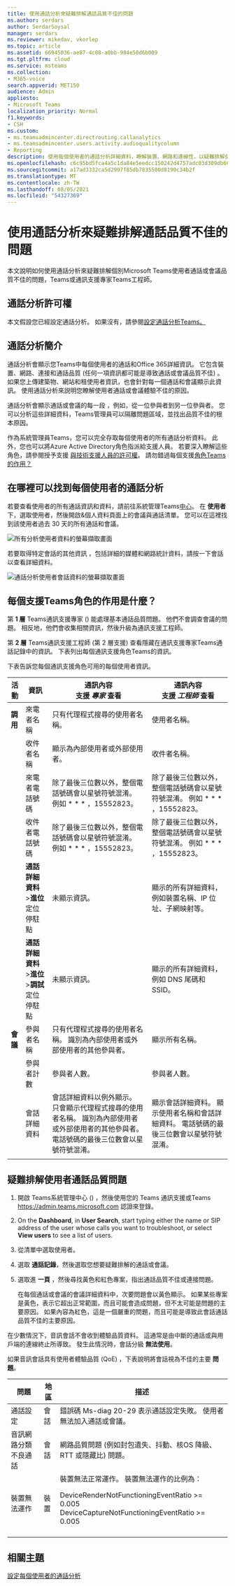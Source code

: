 ```yaml
---
title: 使用通話分析來疑難排解通話品質不佳的問題
ms.author: serdars
author: SerdarSoysal
manager: serdars
ms.reviewer: mikedav, vkorlep
ms.topic: article
ms.assetid: 66945036-ae87-4c08-a0bb-984e50d6b009
ms.tgt.pltfrm: cloud
ms.service: msteams
ms.collection:
- M365-voice
search.appverid: MET150
audience: Admin
appliesto:
- Microsoft Teams
localization_priority: Normal
f1.keywords:
- CSH
ms.custom:
- ms.teamsadmincenter.directrouting.callanalytics
- ms.teamsadmincenter.users.activity.audioqualitycolumn
- Reporting
description: 使用每個使用者的通話分析詳細資料，瞭解裝置、網路和連線性，以疑難排解使用者Microsoft Teams通話和會議的問題。
ms.openlocfilehash: c6c95bd5fca4a5c1da84e5eedcc150242d4757adc03d309db66bbcb9fbbe0cef
ms.sourcegitcommit: a17ad3332ca5d2997f85db7835500d8190c34b2f
ms.translationtype: MT
ms.contentlocale: zh-TW
ms.lasthandoff: 08/05/2021
ms.locfileid: "54327369"
---
```

# <a name="use-call-analytics-to-troubleshoot-poor-call-quality"></a>使用通話分析來疑難排解通話品質不佳的問題

本文說明如何使用通話分析來疑難排解個別Microsoft Teams使用者通話或會議品質不佳的問題，Teams或通訊支援專家Teams工程師。

## <a name="call-analytics-permissions"></a>通話分析許可權

本文假設您已經設定通話分析。 如果沒有，請參閱[設定通話分析Teams。](set-up-call-analytics.md)

## <a name="introduction-to-call-analytics"></a>通話分析簡介

通話分析會顯示您Teams中每個使用者的通話和Office 365詳細資訊。 它包含裝置、網路、連接和通話品質 (任何一項資訊都可能是導致通話或會議品質不佳) 。 如果您上傳建築物、網站和租使用者資訊，也會針對每一個通話和會議顯示此資訊。 使用通話分析來説明您瞭解使用者通話或會議體驗不佳的原因。

通話分析會顯示通話或會議的每一段 ，例如，從一位參與者到另一位參與者。 您可以分析這些詳細資料，Teams管理員可以隔離問題區域，並找出品質不佳的根本原因。

作為系統管理員Teams，您可以完全存取每個使用者的所有通話分析資料。 此外，您也可以將Azure Active Directory角色指派給支援人員。 若要深入瞭解這些角色，請參閱授予支援 [與技術支援人員的許可權](set-up-call-analytics.md#give-permission-to-support-and-helpdesk-staff)。 請勿錯過每個支援[角色Teams的作用？](#what-does-each-teams-support-role-do)

## <a name="where-to-find-per-user-call-analytics"></a>在哪裡可以找到每個使用者的通話分析

若要查看使用者的所有通話資訊和資料，請前往系統管理Teams[中心](https://admin.teams.microsoft.com)。 在 **使用者** 下，選取使用者，然後開啟&個人資料頁面上的會議與通話清單。 您可以在這裡找到該使用者過去 30 天的所有通話和會議。

![所有分析使用者資料的螢幕擷取畫面](media/teams-difference-between-call-analytics-and-call-quality-dashboard-image1.png)

若要取得特定會話的其他資訊 ，包括詳細的媒體和網路統計資料，請按一下會話以查看詳細資料。

![通話分析使用者會話資料的螢幕擷取畫面](media/teams-difference-between-call-analytics-and-call-quality-dashboard-image2.png)

## <a name="what-does-each-teams-support-role-do"></a>每個支援Teams角色的作用是什麼？

第 **1 層** Teams通訊支援專家 () 能處理基本通話品質問題。 他們不會調查會議的問題。 相反地，他們會收集相關資訊，然後升級為通訊支援工程師。

第 **2 層** Teams通訊支援工程師 (第 2 層支援) 查看隱藏在通訊支援專家Teams通話記錄中的資訊。 下表列出每個通訊支援角色Teams的資訊。

下表告訴您每個通訊支援角色可用的每個使用者資訊。

|活動|資訊|通訊內容<br>支援 *專家* 查看|通訊內容<br>支援 *工程師* 查看|
|---|---|---|---|
|**調用**|來電者名稱|只有代理程式搜尋的使用者名稱。|使用者名稱。|
||收件者名稱|顯示為內部使用者或外部使用者。|收件者名稱。|
||來電者電話號碼|除了最後三位數以外，整個電話號碼會以星號符號混淆。 例如 \* \* \* ，15552823。|除了最後三位數以外，整個電話號碼會以星號符號混淆。 例如 \* \* \* ，15552823。|
||收件者電話號碼|除了最後三位數以外，整個電話號碼會以星號符號混淆。 例如 \* \* \* ，15552823。|除了最後三位數以外，整個電話號碼會以星號符號混淆。 例如 \* \* \* ，15552823。|
||**通話詳細資料** \>**進位** 定位停駐點|未顯示資訊。|顯示的所有詳細資料，例如裝置名稱、IP 位址、子網映射等。|
||**通話詳細資料** \>**進位** \>**調試** 定位停駐點|未顯示資訊。|顯示的所有詳細資料，例如 DNS 尾碼和 SSID。|
|**會議**|參與者名稱|只有代理程式搜尋的使用者名稱。 識別為內部使用者或外部使用者的其他參與者。|顯示所有名稱。|
||參與者計數|參與者人數。|參與者人數。|
||會話詳細資料|會話詳細資料以例外顯示。 只會顯示代理程式搜尋的使用者名稱。 識別為內部使用者或外部使用者的其他參與者。 電話號碼的最後三位數會以星號符號混淆。|顯示會話詳細資料。 顯示使用者名稱和會話詳細資料。 電話號碼的最後三位數會以星號符號混淆。|
||||

## <a name="troubleshoot-user-call-quality-problems"></a>疑難排解使用者通話品質問題

1. 開啟 Teams系統管理中心 () ，然後使用您的 Teams 通訊支援或Teams <https://admin.teams.microsoft.com> 認證來登錄。

2. On the **Dashboard**, in **User Search**, start typing either the name or SIP address of the user whose calls you want to troubleshoot, or select **View users** to see a list of users.

3. 從清單中選取使用者。

4. 選取 **通話記錄**，然後選取您想要疑難排解的通話或會議。

5. 選取進 **一頁** ，然後尋找黃色和紅色專案，指出通話品質不佳或連接問題。

   在每個通話或會議的會議詳細資料中，次要問題會以黃色顯示。 如果某些專案是黃色，表示它超出正常範圍，而且可能會造成問題，但不太可能是問題的主要原因。 如果內容為紅色，這是一個嚴重的問題，而且可能是導致此會話通話品質不佳的主要原因。

在少數情況下，音訊會話不會收到體驗品質資料。 這通常是由中斷的通話或與用戶端的連線終止所導致。 發生此情況時，會話分級 **無法使用**。

如果音訊會話具有使用者體驗品質 (QoE) ，下表說明將會話視為不佳的主要 **問題**。

|問題|地區|描述|
|---|---|---|
|通話設定|會話|錯誤碼 Ms-diag 20-29 表示通話設定失敗。 使用者無法加入通話或會議。|
|音訊網路分類不良通話|會話|網路品質問題 (例如封包遺失、抖動、核OS 降級、RTT 或隱藏比) 問題。|
|裝置無法運作|裝置|裝置無法正常運作。 裝置無法運作的比例為： <p> DeviceRenderNotFunctioningEventRatio >= 0.005 <br>  DeviceCaptureNotFunctioningEventRatio >= 0.005|
||||

## <a name="related-topics"></a>相關主題

[設定每個使用者的通話分析](set-up-call-analytics.md)
